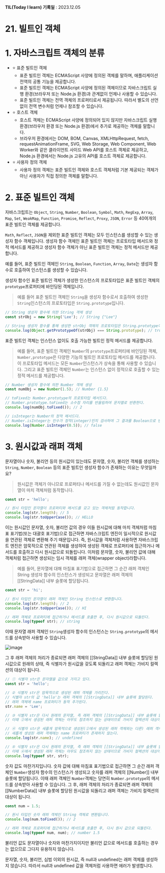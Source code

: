 **TIL(Today I learn) 기록일** : 2023.12.05

# 21. 빌트인 객체

# 1. 자바스크립트 객체의 분류

- ⭐️ 표준 빌트인 객체
  - 표준 빌트인 객체는 ECMAScript 사양에 정의된 객체를 말하며, 애플리케이션 전역의 공통 기능을 제공합니다.
  - 표준 빌트인 객체는 ECMAScript 사양에 정의된 객체이므로 자바스크립트 실행 환경(브라우저 또는 Node.js 환경)과 관계없이 언제나 사용할 수 있습니다.
  - 표준 빌트인 객체는 전역 객체의 프로퍼티로서 제공됩니다. 따라서 별도의 선언 없이 전역 변수처럼 언제나 참조할 수 있습니다.
- ⭐️️️ 호스트 객체
  - 호스트 객체는 ECMAScript 사양에 정의되어 있지 않지만 자바스크립트 실행 환경(브라우저 환경 또는 Node.js 환경)에서 추가로 제공하는 객체를 말합니다.
  - 브라우저 환경에서는 DOM, BOM, Canvas, XMLHttpRequest, fetch, requestAnimationFrame, SVG, Web Storage, Web Component, Web Worker와 같은 클라이언트 사이드 Web API를 호스트 객체로 제공하고, Node.js 환경에서는 Node.js 고유의 API를 호스트 객체로 제공합니다. 
- ⭐️ 사용자 정의 객체
  - 사용자 정의 객체는 표준 빌트인 객체와 호스트 객체처럼 기본 제공되는 객체가 아닌 사용자가 직접 정의한 객체를 말합니다. 

# 2. 표준 빌트인 객체

 자바스크립트는 `Object`, `String`, `Number`, `Boolean`, `Symbol`, `Math`, `RegExp`, `Array`, `Map`, `Set`, `WeakMap`, `Function`, `Promise`, `Reflect`, `Proxy`, `JSON`, `Error` 등 40여개의 표준 빌트인 객체를 제공합니다.

`Math`, `Reflect`, `JSON`을 제외한 표준 빌트인 객체는 모두 인스턴스를 생성할 수 있는 생성자 함수 객체입니다. 생성자 함수 객체인 표준 빌트인 객체는 프로토타입 메서드와 정적 메서드를 제공하고 생성자 함수 객체가 아닌 표준 빌트인 객체는 정적 메서드만 제공합니다.

예를 들어, 표준 빌트인 객체인 `String`, `Boolean`, `Function`, `Array`, `Date`는 생성자 함수로 호출하여 인스턴스를 생성할 수 있습니다.

생성자 함수인 표준 빌트인 객체가 생성한 인스턴스의 프로토타입은 표준 빌트인 객체의 `prototype`프로퍼티에 바인딩된 객체입니다. 

>예를 들어 표준 빌트인 객체인 `String`을 생성자 함수로서 호출하여 생성한 `String`인스턴스의 프로토타입은 `String.prototype`입니다.
```js
// String 생성자 함수에 의한 String 객체 생성
const strObj = new String('Lee'); // String {"Lee"}

// String 생성자 함수를 통해 생성한 strObj 객체의 프로토타입은 String.prototype이다.
console.log(Object.getPrototypeOf(strObj) === String.prototype); // true
```

표준 빌트인 객체는 인스턴스 없이도 호출 가능한 빌트인 정적 메서드를 제공합니다.   

>예를 들어, 표준 빌트인 객체인 `Number`의 `prototype`프로퍼티에 바인딩된 객체, `Number,prototype`은 다양한 기능의 빌트인 프로토타입 메서드를 제공합니다. 이 프로토타입 메서드는 모든 `Number`인스턴스가 상속을 통해 사용할 수 있습니다. 그리고 표준 빌트인 객체인 `Number`는 인스턴스 없이 정적으로 호출할 수 있는 정적 메서드를 제공합니다.
```js
// Number 생성자 함수에 의한 Number 객체 생성
const numObj = new Number(1.5); // Number {1.5}

// toFixed는 Number.prototype의 프로토타입 메서드다.
// Number.prototype.toFixed는 소수점 자리를 반올림하여 문자열로 반환한다.
console.log(numObj.toFixed()); // 2

// isInteger는 Number의 정적 메서드다.
// Number.isInteger는 인수가 정적(integer)인지 검사하여 그 결과를 Boolean으로 반환한다.
console.log(Number.isInteger(0.5)); // false
```

# 3. 원시값과 래퍼 객체

문자열이나 숫자, 불리언 등의 원시값이 있는데도 문자열, 숫자, 불리언 객체를 생성하는 `String`, `Number`, `Boolean` 등의 표준 빌트인 생성자 함수가 존재하는 이유는 무엇일까요?

>원시값은 객체가 아니므로 프로퍼티나 메서드를 가질 수 없는데도 원시값인 문자열이 마치 객체처럼 동작합니다. 
```js
const str = 'hello';

// 원시 타입인 문자열이 프로퍼티와 메서드를 갖고 있는 객체처럼 동작합니다.
console.log(str.length); // 5
console.log(str.toUpperCase()); // HELLO
```
이는 원시값인 문자열, 숫자, 불리언 값의 경우 이들 원시값에 대해 마치 객체처럼 마침표 표기법(또는 대괄호 표기법)으로 접근하면 자바스크립트 엔진이 일시적으로 원시값을 연관된 객체로 변환해 주기 때문입니다. 즉, 원시값을 객체처럼 사용하면 자바스크립트 엔진은 암묵적으로 연관된 객체를 생성하여 생성된 객체로 프로퍼티에 접근하거나 메서드를 호출하고 다시 원시값으로 되돌립니다. 
이처럼 문자열, 숫자, 불리언 값에 대해 객체처럼 접근하면 생성되는 임시 객체를 래퍼 객체(wrapper object)라합니다.

>예를 들어, 문자열에 대해 마침표 표기법으로 접근하면 그 순간 래퍼 객체인 String 생성자 함수의 인스턴스가 생성되고 문자열은 래퍼 객체의 [[StringData]] 내부 슬롯에 할당됩니다.
```js
const str = 'hi';

// 원시 타입인 문자열이 래퍼 객체인 String 인스턴스로 변환합니다.
console.log(str.length); // 2
console.log(str.toUpperCase()); // HI

// 래퍼 객체로 프로퍼티에 접근하거나 메서드를 호출한 후, 다시 원시값으로 되돌린다.
console.log(typeof str); // string
```
이때 문자열 래퍼 객체인 `String`생성자 함수의 인스턴스는 `String.prototype`의 메서드를 상속받아 사용할 수 있습니다.

![image](https://github.com/Ryan-Dia/Javascript-Deep-Dive-Study/assets/76567238/e61f53ee-5a44-4ed7-a509-ec45f9e0d985)

그 후 래퍼 객체의 처리가 종료되면 래퍼 객체의 [[StringData]] 내부 슬롯에 할당된 원시값으로 원래의 상태, 즉 식별자가 원시값을 갖도록 되돌리고 래퍼 객체는 가비지 컬렉션의 대상이 됩니다. 

```js
// ① 식별자 str은 문자열을 값으로 가지고 있다.
const str = 'hello';

// ② 식별자 str은 암묵적으로 생성된 래퍼 객체를 가리킨다.
// 식별자 str의 값 'hello'는 래퍼 객체의 [[StringData]] 내부 슬롯에 할당된다.
// 래퍼 객체에 name 프로퍼티가 동적 추가된다.
str.name = 'Lee';

// ③ 식별자 str은 다시 원래의 문자열, 즉 래퍼 객체의 [[StringData]] 내부 슬롯에 할당된 원시값을 갖는다.
// 이때 ②에서 생성된 래퍼 객체는 아무도 참조하지 않는 상태이므로 가비지 컬렉션의 대상이 된다.

// ④ 식별자 str은 새롭게 암묵적으로 생성된(②에서 생성된 래퍼 객체와는 다른) 래퍼 객체를 가리킨다.
// 새롭게 생성된 래퍼 객체에는 name 프로퍼티가 존재하지 않는다.
console.log(str.name); // undefined

// ⑤ 식별자 str은 다시 원래의 문자열, 즉 래퍼 객체의 [[StringData]] 내부 슬롯에 할당된 원시값을 갖는다.
// 이때 ④에서 생성된 래퍼 객체는 아무도 참조하지 않는 상태이므로 가비지 컬렉션의 대상이 된다.
console.log(typeof str, str);
```

숫자 값도 마찬가지입니다. 숫자 값에 대해 마침표 표기법으로 접근하면 그 순간 래퍼 객체인 `Number`생성자 함수의 인스턴스가 생성되고 숫자를 래퍼 객체의 [[Number]] 내부 슬롯에 할당됩니다. 이때 래퍼 객체인 `Number`객체는 당연히 `Number.prototype`의 메서드를 상속받아 사용할 수 있습니다. 그 후, 래퍼 객체의 처리가 종료되면 래퍼 객체의 [[NumberData]] 내부 슬롯에 할당된 원시값을 되돌리고 래퍼 객체는 가비지 컬렉션의 대상이 됩니다.

```js
const num = 1.5;

// 원시 타입인 숫자 래퍼 객체인 String 객체로 변환됩니다.
console.log(num.toFixed()); // 2

// 래퍼 객체로 프로퍼티에 접근하거나 메서드를 호출한 후, 다시 원시 값으로 되돌린다.
console.log(typeof num, num); // number 1.5
```

불리언 값도 문자열이나 숫자와 마찬가지이지만 불리언 값으로 메서드를 호출하는 경우는 없으므로 그다지 유용하지 않습니다.

문자열, 숫자, 불리언, 심범 이외의 원시값, 즉 null과 undefined는 래퍼 객체를 생성하지 않습니다. 따라서 null과 undefined 값을 객체처럼 사용하면 에러가 발생합니다.


